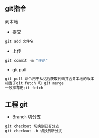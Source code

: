 ## git指令
到本地
- 提交
```asm
git add 文件名

```
- 上传
```asm
git commit -m "评论"
```
- git pull
```asm
git pull 命令用于从远程获取代码并合并本地的版本
相当于git fetch 和 git merge
一般推荐用git fetch
```

## 工程 git
- Branch 切分支
```asm
git checkout 切换到已有分支
git checkout -b 切换到新分支
```
